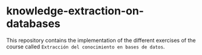 # knowledge-extraction-on-databases
This repository contains the implementation of the different exercises of the course called `Extracción del conocimiento en bases de datos`.
